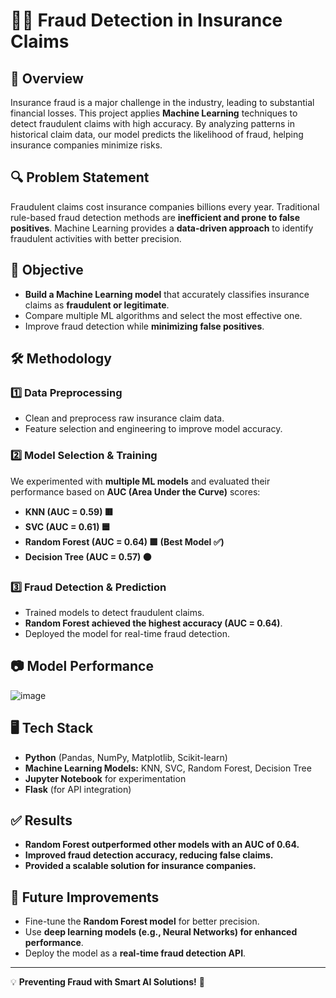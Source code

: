 # 🕵️‍♂️ Fraud Detection in Insurance Claims

## 📌 Overview
Insurance fraud is a major challenge in the industry, leading to substantial financial losses. This project applies **Machine Learning** techniques to detect fraudulent claims with high accuracy. By analyzing patterns in historical claim data, our model predicts the likelihood of fraud, helping insurance companies minimize risks.

## 🔍 Problem Statement
Fraudulent claims cost insurance companies billions every year. Traditional rule-based fraud detection methods are **inefficient and prone to false positives**. Machine Learning provides a **data-driven approach** to identify fraudulent activities with better precision.

## 🎯 Objective
- **Build a Machine Learning model** that accurately classifies insurance claims as **fraudulent or legitimate**.
- Compare multiple ML algorithms and select the most effective one.
- Improve fraud detection while **minimizing false positives**.

## 🛠️ Methodology
### **1️⃣ Data Preprocessing**
- Clean and preprocess raw insurance claim data.
- Feature selection and engineering to improve model accuracy.

### **2️⃣ Model Selection & Training**
We experimented with **multiple ML models** and evaluated their performance based on **AUC (Area Under the Curve)** scores:
- **KNN (AUC = 0.59) 🟥**
- **SVC (AUC = 0.61) 🟦**
- **Random Forest (AUC = 0.64) 🟪 (Best Model ✅)**
- **Decision Tree (AUC = 0.57) ⚫**

### **3️⃣ Fraud Detection & Prediction**
- Trained models to detect fraudulent claims.
- **Random Forest achieved the highest accuracy (AUC = 0.64)**.
- Deployed the model for real-time fraud detection.

## 📷 Model Performance
![image](https://github.com/user-attachments/assets/745ed9f7-9cc5-4749-8e24-1d71dfda5c9d)


## 🖥️ Tech Stack
- **Python** (Pandas, NumPy, Matplotlib, Scikit-learn)
- **Machine Learning Models:** KNN, SVC, Random Forest, Decision Tree
- **Jupyter Notebook** for experimentation
- **Flask** (for API integration)

## ✅ Results
- **Random Forest outperformed other models with an AUC of 0.64.**
- **Improved fraud detection accuracy, reducing false claims.**
- **Provided a scalable solution for insurance companies.**

## 🚀 Future Improvements
- Fine-tune the **Random Forest model** for better precision.
- Use **deep learning models (e.g., Neural Networks) for enhanced performance**.
- Deploy the model as a **real-time fraud detection API**.


---
💡 **Preventing Fraud with Smart AI Solutions!** 🚀
